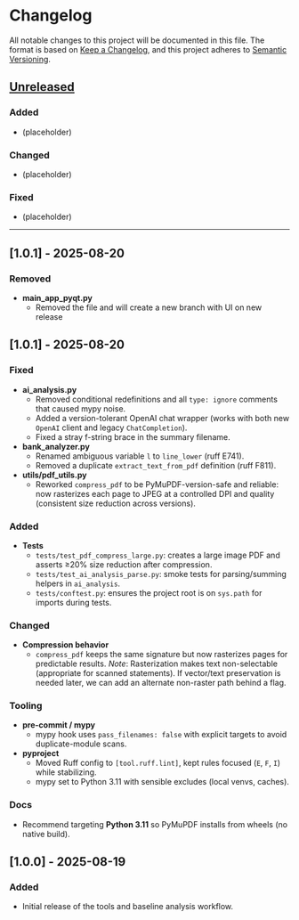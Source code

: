 # Changelog
All notable changes to this project will be documented in this file.
The format is based on [Keep a Changelog](https://keepachangelog.com/en/1.1.0/),
and this project adheres to [Semantic Versioning](https://semver.org/spec/v2.0.0.html).

## [Unreleased]
### Added
- (placeholder)

### Changed
- (placeholder)

### Fixed
- (placeholder)

---
## [1.0.1] - 2025-08-20
### Removed
- **main_app_pyqt.py**
  - Removed the file and will create a new branch with UI on new release

## [1.0.1] - 2025-08-20
### Fixed
- **ai_analysis.py**
  - Removed conditional redefinitions and all `type: ignore` comments that caused mypy noise.
  - Added a version-tolerant OpenAI chat wrapper (works with both new `OpenAI` client and legacy `ChatCompletion`).
  - Fixed a stray f-string brace in the summary filename.
- **bank_analyzer.py**
  - Renamed ambiguous variable `l` to `line_lower` (ruff E741).
  - Removed a duplicate `extract_text_from_pdf` definition (ruff F811).
- **utils/pdf_utils.py**
  - Reworked `compress_pdf` to be PyMuPDF-version-safe and reliable: now rasterizes each page to JPEG at a controlled DPI and quality (consistent size reduction across versions).

### Added
- **Tests**
  - `tests/test_pdf_compress_large.py`: creates a large image PDF and asserts ≥20% size reduction after compression.
  - `tests/test_ai_analysis_parse.py`: smoke tests for parsing/summing helpers in `ai_analysis`.
  - `tests/conftest.py`: ensures the project root is on `sys.path` for imports during tests.

### Changed
- **Compression behavior**
  - `compress_pdf` keeps the same signature but now rasterizes pages for predictable results.
    _Note_: Rasterization makes text non-selectable (appropriate for scanned statements). If vector/text preservation is needed later, we can add an alternate non-raster path behind a flag.

### Tooling
- **pre-commit / mypy**
  - mypy hook uses `pass_filenames: false` with explicit targets to avoid duplicate-module scans.
- **pyproject**
  - Moved Ruff config to `[tool.ruff.lint]`, kept rules focused (`E`, `F`, `I`) while stabilizing.
  - mypy set to Python 3.11 with sensible excludes (local venvs, caches).

### Docs
- Recommend targeting **Python 3.11** so PyMuPDF installs from wheels (no native build).

## [1.0.0] - 2025-08-19
### Added
- Initial release of the tools and baseline analysis workflow.

[Unreleased]: https://github.com/aptech3/ap3te
